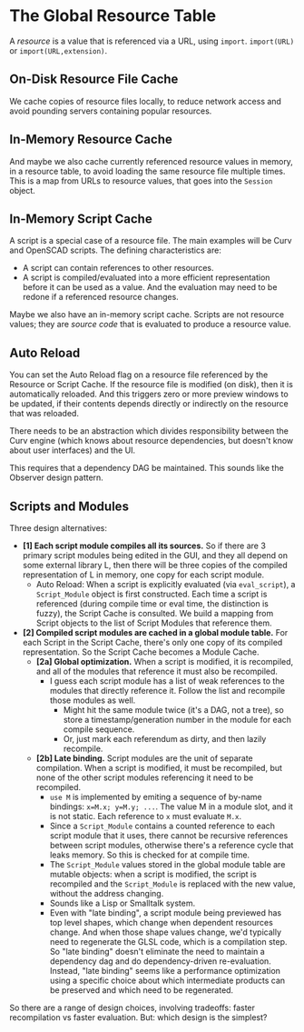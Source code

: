# The Global Resource Table

A *resource* is a value that is referenced via a URL, using `import`.
`import(URL)` or `import(URL,extension)`.

## On-Disk Resource File Cache
We cache copies of resource files locally, to reduce network access and avoid
pounding servers containing popular resources.

## In-Memory Resource Cache
And maybe we also cache currently referenced resource values in memory,
in a resource table, to avoid loading the same resource file multiple times.
This is a map from URLs to resource values, that goes into the `Session` object.

## In-Memory Script Cache
A script is a special case of a resource file.
The main examples will be Curv and OpenSCAD scripts.
The defining characteristics are:
* A script can contain references to other resources.
* A script is compiled/evaluated into a more efficient representation
  before it can be used as a value. And the evaluation may need to be
  redone if a referenced resource changes.

Maybe we also have an in-memory script cache. Scripts are not resource values;
they are *source code* that is evaluated to produce a resource value.

## Auto Reload
You can set the Auto Reload flag on a resource file referenced by the Resource
or Script Cache. If the resource file is modified (on disk), then it is
automatically reloaded. And this triggers zero or more preview windows
to be updated, if their contents depends directly or indirectly on
the resource that was reloaded.

There needs to be an abstraction which divides responsibility between the Curv
engine (which knows about resource dependencies, but doesn't know about
user interfaces) and the UI.

This requires that a dependency DAG be maintained.
This sounds like the Observer design pattern.

## Scripts and Modules
Three design alternatives:
* **[1] Each script module compiles all its sources.**
  So if there are 3 primary script modules being edited in the GUI,
  and they all depend on some external library L,
  then there will be three copies of the compiled representation of L
  in memory, one copy for each script module.
  * Auto Reload: When a script is explicitly evaluated (via `eval_script`),
    a `Script_Module` object is first constructed. Each time a script is
    referenced (during compile time or eval time, the distinction is fuzzy),
    the Script Cache is consulted. We build a mapping from Script objects
    to the list of Script Modules that reference them.
* **[2] Compiled script modules are cached in a global module table.**
  For each Script in the Script Cache, there's only one copy of its
  compiled representation. So the Script Cache becomes a Module Cache.
  * **[2a] Global optimization.**
    When a script is modified, it is recompiled,
    and all of the modules that reference it must also be recompiled.
    * I guess each script module has a list of weak references to the modules
      that directly reference it. Follow the list and recompile those modules
      as well.
      * Might hit the same module twice (it's a DAG, not a tree), so store a
        timestamp/generation number in the module for each compile sequence.
      * Or, just mark each referendum as dirty, and then lazily recompile.
  * **[2b] Late binding.** Script modules are the unit of separate compilation.
    When a script is modified, it must be recompiled, but none of the other
    script modules referencing it need to be recompiled.
    * `use M` is implemented by emiting a sequence of by-name bindings:
      `x=M.x; y=M.y; ...`. The value M in a module slot, and it is not static.
      Each reference to `x` must evaluate `M.x`.
    * Since a `Script_Module` contains a counted reference to each script module
      that it uses, there cannot be recursive references between script modules,
      otherwise there's a reference cycle that leaks memory.
      So this is checked for at compile time.
    * The `Script_Module` values stored in the global module table
      are mutable objects: when a script is modified, the script is recompiled
      and the `Script_Module` is replaced with the new value, without the
      address changing.
    * Sounds like a Lisp or Smalltalk system.
    * Even with "late binding", a script module being previewed has top
      level shapes, which change when dependent resources change.
      And when those shape values change, we'd typically need to regenerate
      the GLSL code, which is a compilation step. So "late binding"
      doesn't eliminate the need to maintain a dependency dag and do
      dependency-driven re-evaluation. Instead, "late binding" seems like
      a performance optimization using a specific choice about which
      intermediate products can be preserved and which need to be regenerated.

So there are a range of design choices, involving tradeoffs:
faster recompilation vs faster evaluation.
But: which design is the simplest?
